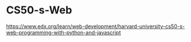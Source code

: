 # CS50-s-Web
https://www.edx.org/learn/web-development/harvard-university-cs50-s-web-programming-with-python-and-javascript
